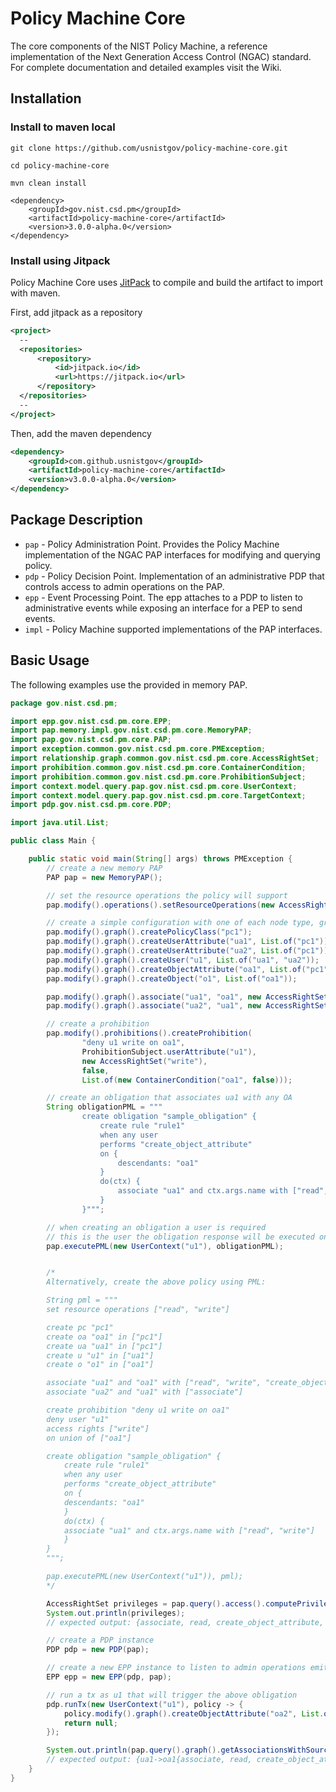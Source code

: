 # Policy Machine Core

The core components of the NIST Policy Machine, a reference implementation of the Next Generation Access Control (NGAC) standard. 
For complete documentation and detailed examples visit the Wiki.

## Installation

### Install to maven local
```
git clone https://github.com/usnistgov/policy-machine-core.git

cd policy-machine-core

mvn clean install
```

```
<dependency>
    <groupId>gov.nist.csd.pm</groupId>
    <artifactId>policy-machine-core</artifactId>
    <version>3.0.0-alpha.0</version>
</dependency>
```

### Install using Jitpack
Policy Machine Core uses [JitPack](https://jitpack.io/) to compile and build the artifact to import with maven.

First, add jitpack as a repository
```xml
<project>
  --
  <repositories>
      <repository>
          <id>jitpack.io</id>
          <url>https://jitpack.io</url>
      </repository>
  </repositories>
  --
</project>
```

Then, add the maven dependency
```xml
<dependency>
    <groupId>com.github.usnistgov</groupId>
    <artifactId>policy-machine-core</artifactId>
    <version>v3.0.0-alpha.0</version>
</dependency>
```
## Package Description

- `pap` - Policy Administration Point. Provides the Policy Machine implementation of the NGAC PAP interfaces for modifying and querying policy.
- `pdp` - Policy Decision Point. Implementation of an administrative PDP that controls access to admin operations on the PAP.
- `epp` - Event Processing Point. The epp attaches to a PDP to listen to administrative events while exposing an interface for a PEP to send events.
- `impl` - Policy Machine supported implementations of the PAP interfaces.

## Basic Usage
The following examples use the provided in memory PAP.

```java
package gov.nist.csd.pm;

import epp.gov.nist.csd.pm.core.EPP;
import pap.memory.impl.gov.nist.csd.pm.core.MemoryPAP;
import pap.gov.nist.csd.pm.core.PAP;
import exception.common.gov.nist.csd.pm.core.PMException;
import relationship.graph.common.gov.nist.csd.pm.core.AccessRightSet;
import prohibition.common.gov.nist.csd.pm.core.ContainerCondition;
import prohibition.common.gov.nist.csd.pm.core.ProhibitionSubject;
import context.model.query.pap.gov.nist.csd.pm.core.UserContext;
import context.model.query.pap.gov.nist.csd.pm.core.TargetContext;
import pdp.gov.nist.csd.pm.core.PDP;

import java.util.List;

public class Main {

	public static void main(String[] args) throws PMException {
		// create a new memory PAP
		PAP pap = new MemoryPAP();

		// set the resource operations the policy will support
		pap.modify().operations().setResourceOperations(new AccessRightSet("read", "write"));

		// create a simple configuration with one of each node type, granting u1 read access to o1.
		pap.modify().graph().createPolicyClass("pc1");
		pap.modify().graph().createUserAttribute("ua1", List.of("pc1"));
		pap.modify().graph().createUserAttribute("ua2", List.of("pc1"));
		pap.modify().graph().createUser("u1", List.of("ua1", "ua2"));
		pap.modify().graph().createObjectAttribute("oa1", List.of("pc1"));
		pap.modify().graph().createObject("o1", List.of("oa1"));

		pap.modify().graph().associate("ua1", "oa1", new AccessRightSet("read", "write", "create_object_attribute", "associate", "associate_to"));
		pap.modify().graph().associate("ua2", "ua1", new AccessRightSet("associate"));

		// create a prohibition
		pap.modify().prohibitions().createProhibition(
				"deny u1 write on oa1",
				ProhibitionSubject.userAttribute("u1"),
				new AccessRightSet("write"),
				false,
				List.of(new ContainerCondition("oa1", false)));

		// create an obligation that associates ua1 with any OA
		String obligationPML = """
				create obligation "sample_obligation" {
					create rule "rule1"
					when any user
					performs "create_object_attribute"
					on {
				        descendants: "oa1"
				    }
					do(ctx) {
						associate "ua1" and ctx.args.name with ["read", "write"]
					}
				}""";

		// when creating an obligation a user is required
		// this is the user the obligation response will be executed on behalf of
		pap.executePML(new UserContext("u1"), obligationPML);


		/*
		Alternatively, create the above policy using PML:

		String pml = """
		set resource operations ["read", "write"]

		create pc "pc1"
		create oa "oa1" in ["pc1"]
		create ua "ua1" in ["pc1"]
		create u "u1" in ["ua1"]
		create o "o1" in ["oa1"]

		associate "ua1" and "oa1" with ["read", "write", "create_object_attribute", "associate", "associate_to"]
		associate "ua2" and "ua1" with ["associate"]

		create prohibition "deny u1 write on oa1"
		deny user "u1"
		access rights ["write"]
		on union of ["oa1"]

		create obligation "sample_obligation" {
		    create rule "rule1"
		    when any user
		    performs "create_object_attribute"
		    on {
			descendants: "oa1"
		    }
		    do(ctx) {
			associate "ua1" and ctx.args.name with ["read", "write"]
		    }
		}
		""";

		pap.executePML(new UserContext("u1")), pml);
		*/

		AccessRightSet privileges = pap.query().access().computePrivileges(new UserContext("u1"), new TargetContext("o1"));
		System.out.println(privileges);
		// expected output: {associate, read, create_object_attribute, associate_to}

		// create a PDP instance
		PDP pdp = new PDP(pap);

		// create a new EPP instance to listen to admin operations emitted by the PDP
		EPP epp = new EPP(pdp, pap);

		// run a tx as u1 that will trigger the above obligation
		pdp.runTx(new UserContext("u1"), policy -> {
			policy.modify().graph().createObjectAttribute("oa2", List.of("oa1"));
			return null;
		});

		System.out.println(pap.query().graph().getAssociationsWithSource("ua1"));
		// expected output: {ua1->oa1{associate, read, create_object_attribute, write, associate_to}, ua1->oa2{read, write}}
	}
}
```
